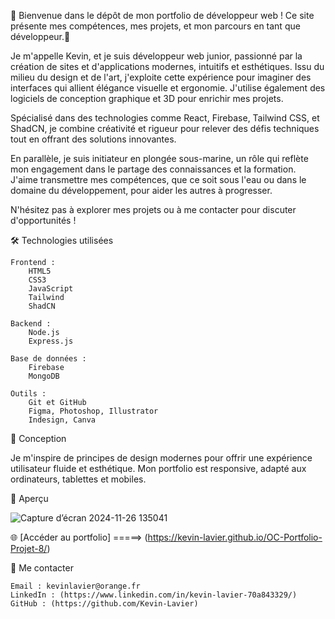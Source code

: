🚀 Bienvenue dans le dépôt de mon portfolio de développeur web ! Ce site présente mes compétences, mes projets, et mon parcours en tant que développeur.🚀


  Je m'appelle Kevin, et je suis développeur web junior, passionné par la création de sites et d'applications modernes, intuitifs et esthétiques. Issu du milieu du design et de l'art, j'exploite cette expérience pour imaginer des interfaces qui allient élégance visuelle et ergonomie. J'utilise également des logiciels de conception graphique et 3D pour enrichir mes projets.

Spécialisé dans des technologies comme React, Firebase, Tailwind CSS, et ShadCN, je combine créativité et rigueur pour relever des défis techniques tout en offrant des solutions innovantes.

En parallèle, je suis initiateur en plongée sous-marine, un rôle qui reflète mon engagement dans le partage des connaissances et la formation. J'aime transmettre mes compétences, que ce soit sous l'eau ou dans le domaine du développement, pour aider les autres à progresser.

N'hésitez pas à explorer mes projets ou à me contacter pour discuter d'opportunités ! 

🛠️ Technologies utilisées

    Frontend :
        HTML5
        CSS3
        JavaScript
        Tailwind
        ShadCN
        
    Backend :
        Node.js
        Express.js
        
    Base de données :
        Firebase
        MongoDB
        
    Outils :
        Git et GitHub
        Figma, Photoshop, Illustrator
        Indesign, Canva

🎨 Conception

Je m'inspire de principes de design modernes pour offrir une expérience utilisateur fluide et esthétique. Mon portfolio est responsive, adapté aux ordinateurs, tablettes et mobiles.

📸 Aperçu

![Capture d’écran 2024-11-26 135041](https://github.com/user-attachments/assets/dfdca12d-1171-4416-b688-14f5e153be6a)




🌐 [Accéder au portfolio] =====> (https://kevin-lavier.github.io/OC-Portfolio-Projet-8/)


📧 Me contacter

    Email : kevinlavier@orange.fr
    LinkedIn : (https://www.linkedin.com/in/kevin-lavier-70a843329/)
    GitHub : (https://github.com/Kevin-Lavier)

